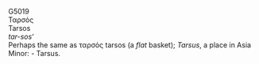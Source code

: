 <body>
  <p>G5019<br>  Ταρσός  <br> Tarsos  <br><i>tar-sos‘ </i><br>Perhaps the same as   ταρσός    tarsos   (a <i>flat</i> basket); <i>Tarsus</i>, a place in Asia Minor: - Tarsus.<br></p>
 </body>